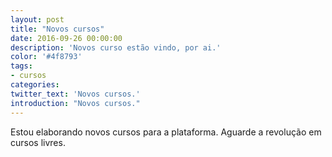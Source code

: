 ```yaml
---
layout: post
title: "Novos cursos"
date: 2016-09-26 00:00:00
description: 'Novos curso estão vindo, por ai.'
color: '#4f8793'
tags:
- cursos
categories:
twitter_text: 'Novos cursos.'
introduction: "Novos cursos."
---
```


Estou elaborando novos cursos para a plataforma. Aguarde a revolução em cursos livres.
